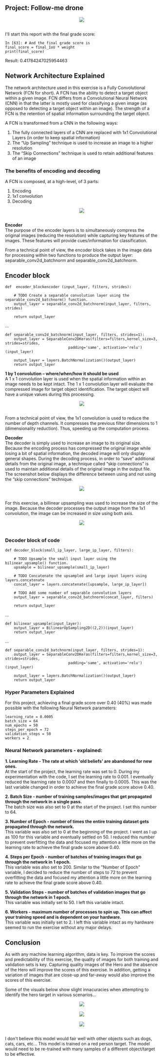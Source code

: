 ## Project: Follow-me drone

<div align=center>
    <img src="misc_images/sim_screenshot2.png">    
</div>
<br>

I'll start this report with the final grade score:
```
In [63]: # And the final grade score is 
final_score = final_IoU * weight
print(final_score)
```
Result: 0.41784247025954463

## Network Architecture Explained

The network architecture used in this exercise is a Fully Convolutional Network (FCN for short).  A FCN has the ability to detect a target object within a given image.  FCN differs from a Convolutional Neural Network (CNN) in that the latter is mostly used for classifying a given image (as opposed to detecting a target object within an image).  The strength of a FCN is the retention of spatial information surrounding the target object.

A FCN is transformed from a CNN in the following ways:
1.  The fully connected layers of a CNN are replaced with 1x1 Convolutional Layers (in order to keep spatial information)
2.  The “Up Sampling” technique is used to increase an image to a higher resolution
3.  The “Skip Connections” technique is used to retain additional features of an image 

### The benefits of encoding and decoding

A FCN is composed, at a high-level, of 3 parts:
1. Encoding
2. 1x1 convolution
3. Decoding

<div align=center>
    <img src="misc_images/FCN3.png">    
</div>
<br>

**Encoder** <br>
The purpose of the encoder layers is to simultaneously compress the original images (reducing the resolution) while capturing key features of the images.  These features will provide cues/information for classification. 

From a technical point of view, the encoder block takes in the image data for processing within two functions to produce the output layer: separable_conv2d_batchnorm and separable_conv2d_batchnorm.

## Encoder block

```
def  encoder_blockencoder (input_layer, filters, strides):
    
    # TODO Create a separable convolution layer using the separable_conv2d_batchnorm() function.
    output_layer = separable_conv2d_batchnorm(input_layer, filters, strides)
    
    return output_layer
```
...
```
def separable_conv2d_batchnorm(input_layer, filters, strides=1):
    output_layer = SeparableConv2DKeras(filters=filters,kernel_size=3, strides=strides,
                             padding='same', activation='relu')(input_layer)
    
    output_layer = layers.BatchNormalization()(output_layer) 
    return output_layer
```

**1 by 1 convolution – where/when/how it should be used** <br>
A 1 x 1 convolution layer is used when the spatial information within an image needs to be kept intact.  The 1 x 1 convolution layer will evaluate the compressed image for target object identification.  The target object will have a unique values during this processing.

<div align=center>
    <img src="misc_images/FCN4.png">    
</div>
<br>

From a technical point of view, the 1x1 convolution is used to reduce the number of depth channels.  It compresses the previous filter dimensions to 1 (dimensionality reduction).  Thus, speeding up the computation process.

**Decoder** <br>
The decoder is simply used to increase an image to its original size.  Because the encoding process has compressed the original image while losing a bit of spatial information, the decoded image will only display general shapes. During the decoding process, in order to “save” additional details from the original image, a technique called “skip connections” is used to maintain additional details of the original image in the output file.  The screenshot below displays the difference between using and not using the “skip connections” technique. 

<div align=center>
    <img src="misc_images/FCN5.png">    
</div>
<br> 

For this exercise, a billinear upsampling was used to increase the size of the image.  Because the decoder processes the output image from the 1x1 convolution, the image can be increased in size using both axis.

<div align=center>
    <img src="misc_images/upsampling.png">    
</div>
<br> 

### Decoder block of code

```
def decoder_block(small_ip_layer, large_ip_layer, filters):
    
    # TODO Upsample the small input layer using the bilinear_upsample() function.
    upsample = bilinear_upsample(small_ip_layer)
    
    # TODO Concatenate the upsampled and large input layers using layers.concatenate
    concat_layer = layers.concatenate([upsample, large_ip_layer])

    # TODO Add some number of separable convolution layers
    output_layer = separable_conv2d_batchnorm(concat_layer, filters)
    
    return output_layer
```
...
```
def bilinear_upsample(input_layer):
    output_layer = BilinearUpSampling2D((2,2))(input_layer)
    return output_layer
```
...
```
def separable_conv2d_batchnorm(input_layer, filters, strides=1):
    output_layer = SeparableConv2DKeras(filters=filters,kernel_size=3, strides=strides,
                             padding='same', activation='relu')(input_layer)
    
    output_layer = layers.BatchNormalization()(output_layer) 
    return output_layer
```

### Hyper Parameters Explained
For this project, achieving a final grade score over 0.40 (40%) was made possible with the following Neural Network parameters:
```
learning_rate = 0.0005
batch_size = 64
num_epochs = 50
steps_per_epoch = 72
validation_steps = 50
workers = 2
``` 

### Neural Network parameters - explained:<br>
**1. Learning Rate - The rate at which 'old beliefs' are abandoned for new ones.**<br>
At the start of the project, the learning rate was set to 0.  During my experimentation with the code, I set the learning rate to 0.001.  I eventually reduced the learning rate to 0.0007 and then finally to 0.0005.  This was the last variable changed in order to achieve the final grade score above 0.40.<br>

**2. Batch Size - number of training samples/images that get propagated through the network in a single pass.**<br>
The batch size was also set to 0 at the start of the project.  I set this number to 64.<br>

**3. Number of Epoch - number of times the entire training dataset gets propagated through the network.**<br>
This variable was also set to 0 at the beginning of the project.  I went as I up as 100 for this variable and eventually settled on 50.  I reduced this number to prevent overfitting the data and focused my attention a little more on the learning rate to achieve the final grade score above 0.40.<br>

**4. Steps per Epoch - number of batches of training images that go through the network in 1 epoch.**<br>
This variable was also set to 200.  Similar to the "Number of Epoch" variable, I decided to reduce the number of steps to 72 to prevent overfitting the data and focused my attention a little more on the learning rate to achieve the final grade score above 0.40.<br>

**5. Validation Steps - number of batches of validation images that go through the network in 1 epoch.**<br>
This variable was initially set to 50.  I left this variable intact.<br>

**6. Workers - maximum number of processes to spin up. This can affect your training speed and is dependent on your hardware.**<br>
This variable was initially set to 2.  I left this variable intact as my hardware seemed to run the exercise without any major delays.<br>

## Conclusion

As with any machine learning algorithm, data is key.  To improve the scores and predictability of this exercise, the quality of images for both training and validation sets is key.  Capturing quality images of the Hero and the absence of the Hero will improve the scores of this exercise.  In addition, getting a variation of images that are close-up and far-away would also improve the scores of this exercise.

Some of the visuals below show slight innacuracies when attempting to identify the hero target in various scenarios...

<div align=center>
    <img src="misc_images/followingTarget.PNG">    
</div>
<br> 

<div align=center>
    <img src="misc_images/withoutTarget.PNG">    
</div>
<br> 

<div align=center>
    <img src="misc_images/patrollingWithTarget.PNG">    
</div>
<br> 



I don't believe this model would fair well with other objects such as dogs, cats, cars, etc...  This model is trained on a red person target.  The model would need to be re-trained with many samples of a different object/target to be effective.